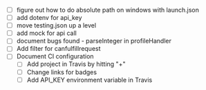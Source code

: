 - [ ] figure out how to do absolute path on windows with launch.json
- [ ] add dotenv for api_key
- [ ] move testing.json up a level
- [ ] add mock for api call
- [ ] document bugs found - parseInteger in profileHandler
- [ ] Add filter for canfulfillrequest
- [ ] Document CI configuration
  - [ ] Add project in Travis by hitting "+"
  - [ ] Change links for badges
  - [ ] Add API_KEY environment variable in Travis